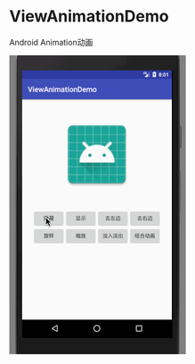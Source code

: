 # ViewAnimationDemo
Android Animation动画

![](https://github.com/yechaoa/ViewAnimationDemo/raw/master/pic/a.gif)
